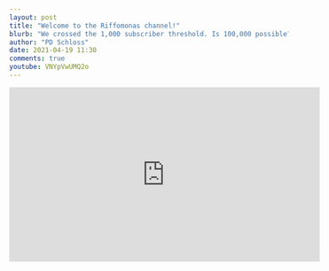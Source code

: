 ```yaml
---
layout: post
title: "Welcome to the Riffomonas channel!"
blurb: "We crossed the 1,000 subscriber threshold. Is 100,000 possible? YES!"
author: "PD Schloss"
date: 2021-04-19 11:30
comments: true
youtube: VNYpVwUMQ2o
---
```


<iframe style="margin: 0 auto;display:block;" width="560" height="315" src="https://www.youtube.com/embed/{{ page.youtube }}" frameborder="0" allow="accelerometer; autoplay; encrypted-media; gyroscope; picture-in-picture" allowfullscreen></iframe>
